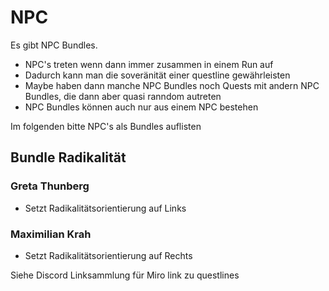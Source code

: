 # NPC

Es gibt NPC Bundles.

- NPC's treten wenn dann immer zusammen in einem Run auf
- Dadurch kann man die soveränität einer questline gewährleisten
- Maybe haben dann manche NPC Bundles noch Quests mit andern NPC Bundles, die dann aber quasi ranndom autreten
- NPC Bundles können auch nur aus einem NPC bestehen

Im folgenden bitte NPC's als Bundles auflisten

## Bundle Radikalität

### Greta Thunberg

- Setzt Radikalitätsorientierung auf Links

### Maximilian Krah

- Setzt Radikalitätsorientierung auf Rechts

Siehe Discord Linksammlung für Miro link zu questlines
